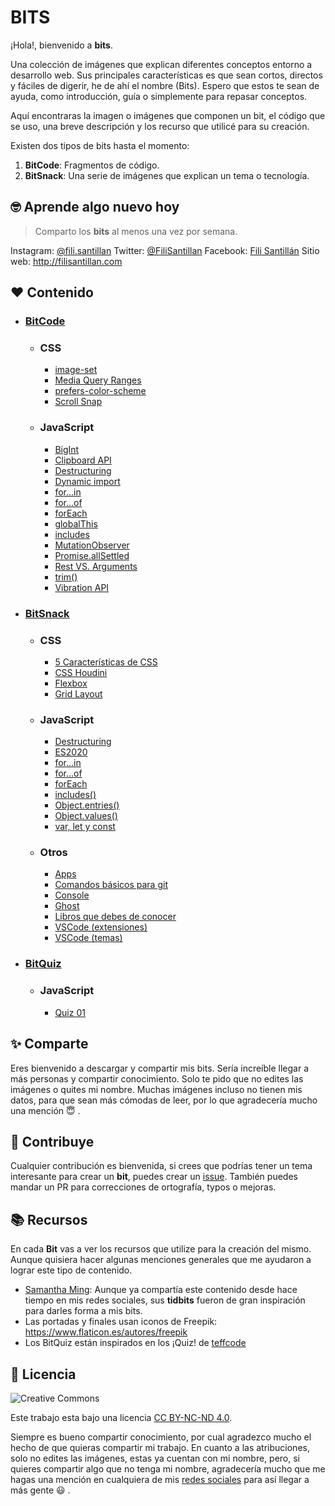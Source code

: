 # BITS

¡Hola!, bienvenido a **bits**.

Una colección de imágenes que explican diferentes conceptos entorno a desarrollo web. Sus principales características es que sean cortos, directos y fáciles de digerir, he de ahí el nombre (Bits). Espero que estos te sean de ayuda, como introducción, guía o simplemente para repasar conceptos.

Aquí encontraras la imagen o imágenes que componen un bit, el código que se uso, una breve descripción y los recurso que utilicé para su creación.

Existen dos tipos de bits hasta el momento:

1. **BitCode**: Fragmentos de código.
2. **BitSnack**: Una serie de imágenes que explican un tema o tecnología.

## 🤓 Aprende algo nuevo hoy

> Comparto los **bits** al menos una vez por semana.

Instagram: [@fili.santillan](https://www.instagram.com/fili.santillan/)
Twitter: [@FiliSantillan](https://twitter.com/FiliSantillan)
Facebook: [Fili Santillán](https://www.facebook.com/FiliSantillan96/)
Sitio web: http://filisantillan.com

## ❤ Contenido

- ### [BitCode](/BitCode/)

  - ### CSS

    - [image-set](BitCode/image-set/image-set.md)
    - [Media Query Ranges](/BitCode/media-query-ranges/media-query-ranges.md)
    - [prefers-color-scheme](/BitCode/prefers-color-scheme/prefers-color-scheme.md)
    - [Scroll Snap](/BitCode/scroll-snap/scroll-snap.md)

  - ### JavaScript
    - [BigInt](/BitCode/BigInt/BigInt.md)
    - [Clipboard API](/BitCode/ClipboardApi/clipboardApi.md)
    - [Destructuring](/BitCode/Destructuring/destructuring.md)
    - [Dynamic import](/BitCode/DynamicImport/dynamic-import.md)
    - [for...in](/BitCode/for...in/for...in.md)
    - [for...of](/BitCode/for...of/for...of.md)
    - [forEach](/BitCode/forEach/forEach.md)
    - [globalThis](/BitCode/globalThis/globalThis.md)
    - [includes](/BitCode/includes/includes.md)
    - [MutationObserver](/BitCode/mutationObserver/mutationObserver.md)
    - [Promise.allSettled](/BitCode/Promise.allSettled/Promise.allSettled.md)
    - [Rest VS. Arguments](/BitCode/RestVSArguments/RestVSArguments.md)
    - [trim()](/BitCode/trim/trim.md)
    - [Vibration API](/BitCode/vibration-api/vibration-api.md)

- ### [BitSnack](/BitSnack/)

  - ### CSS

    - [5 Características de CSS](/BitSnack/css-features/css-features.md)
    - [CSS Houdini](/BitSnack/css-houdini/css-houdini.md)
    - [Flexbox](/BitSnack/flexbox/flexbox.md)
    - [Grid Layout](/BitSnack/grid-layout/grid-layout.md)

  - ### JavaScript

    - [Destructuring](/BitSnack/Destructuring/destructuring.md)
    - [ES2020](/BitSnack/ES2020/ES2020.md)
    - [for...in](/BitSnack/for...in/for...in.md)
    - [for...of](/BitSnack/for...of/for...of.md)
    - [forEach](/BitSnack/forEach/forEach.md)
    - [includes()](/BitSnack/includes/includes.md)
    - [Object.entries()](/BitSnack/Object.entries/Object.entries.md)
    - [Object.values()](/BitSnack/Object.values/Object.values.md)
    - [var, let y const](/BitSnack/var-let-const/var-let-const.md)

  - ### Otros

    - [Apps](/BitSnack/apps/apps.md)
    - [Comandos básicos para git](/BitSnack/git-commands/git-commands.md)
    - [Console](/BitSnack/console/console.md)
    - [Ghost](/BitSnack/Ghost/Ghost.md)
    - [Libros que debes de conocer](/BitSnack/books/books.md)
    - [VSCode (extensiones)](/BitSnack/vscode-extensions/VSCode-extensions.md)
    - [VSCode (temas)](/BitSnack/vscode-theme/vscode-themes.md)

- ### [BitQuiz](/BitQuiz/)

  - ### JavaScript

    - [Quiz 01](/BitQuiz/js-quiz-01/js-quiz-01.md)

## ✨ Comparte

Eres bienvenido a descargar y compartir mis bits. Sería increíble llegar a más personas y compartir conocimiento. Solo te pido que no edites las imágenes o quites mi nombre. Muchas imágenes incluso no tienen mis datos, para que sean más cómodas de leer, por lo que agradecería mucho una mención 😇 .

## 🤜 Contribuye

Cualquier contribución es bienvenida, si crees que podrías tener un tema interesante para crear un **bit**, puedes crear un [issue](https://github.com/FiliSantillan/Bits/issues). También puedes mandar un PR para correcciones de ortografía, typos o mejoras.

## 📚 Recursos

En cada **Bit** vas a ver los recursos que utilize para la creación del mismo. Aunque quisiera hacer algunas menciones generales que me ayudaron a lograr este tipo de contenido.

- [Samantha Ming](https://www.instagram.com/samanthaming/): Aunque ya compartía este contenido desde hace tiempo en mis redes sociales, sus **tidbits** fueron de gran inspiración para darles forma a mis bits.
- Las portadas y finales usan iconos de Freepik: https://www.flaticon.es/autores/freepik
- Los BitQuiz están inspirados en los ¡Quiz! de [teffcode](https://gist.github.com/teffcode)

## 📜 Licencia

![Creative Commons](https://mirrors.creativecommons.org/presskit/buttons/80x15/svg/by-nc-nd.svg)

Este trabajo esta bajo una licencia [CC BY-NC-ND 4.0](https://creativecommons.org/licenses/by-nc-nd/4.0/deed.es).

Siempre es bueno compartir conocimiento, por cual agradezco mucho el hecho de que quieras compartir mi trabajo. En cuanto a las atribuciones, solo no edites las imágenes, estas ya cuentan con mi nombre, pero, si quieres compartir algo que no tenga mi nombre, agradecería mucho que me hagas una mención en cualquiera de mis [redes sociales](#aprende-algo-nuevo-hoy) para así llegar a más gente 😃 .
